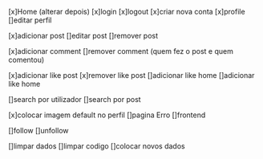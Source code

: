 [x]Home (alterar depois)
[x]login
[x]logout
[x]criar nova conta
[x]profile
[]editar perfil

[x]adicionar post 
[]editar post 
[]remover post

[x]adicionar comment
[]remover comment (quem fez o post e quem comentou)

[x]adicionar like post
[x]remover like post
[]adicionar like home
[]adicionar like home

[]search por utilizador
[]search por post

[x]colocar imagem default no perfil
[]pagina Erro
[]frontend


[]follow 
[]unfollow

[]limpar dados
[]limpar codigo
[]colocar novos dados 